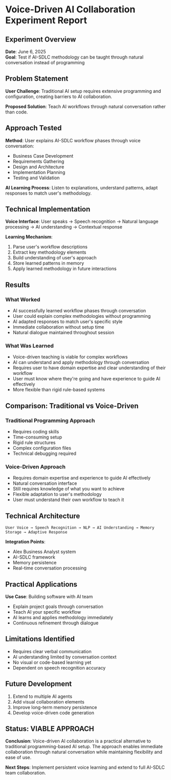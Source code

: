 # Voice-Driven AI Collaboration Experiment Report

## Experiment Overview
**Date**: June 6, 2025  
**Goal**: Test if AI-SDLC methodology can be taught through natural conversation instead of programming

## Problem Statement
**User Challenge**: Traditional AI setup requires extensive programming and configuration, creating barriers to AI collaboration.

**Proposed Solution**: Teach AI workflows through natural conversation rather than code.

## Approach Tested
**Method**: User explains AI-SDLC workflow phases through voice conversation:
- Business Case Development
- Requirements Gathering
- Design and Architecture
- Implementation Planning
- Testing and Validation

**AI Learning Process**: Listen to explanations, understand patterns, adapt responses to match user's methodology.

## Technical Implementation
**Voice Interface**: User speaks → Speech recognition → Natural language processing → AI understanding → Contextual response

**Learning Mechanism**:
1. Parse user's workflow descriptions
2. Extract key methodology elements
3. Build understanding of user's approach
4. Store learned patterns in memory
5. Apply learned methodology in future interactions

## Results

### What Worked
- AI successfully learned workflow phases through conversation
- User could explain complex methodologies without programming
- AI adapted responses to match user's specific style
- Immediate collaboration without setup time
- Natural dialogue maintained throughout session

### What Was Learned
- Voice-driven teaching is viable for complex workflows
- AI can understand and apply methodology through conversation
- Requires user to have domain expertise and clear understanding of their workflow
- User must know where they're going and have experience to guide AI effectively
- More flexible than rigid rule-based systems

## Comparison: Traditional vs Voice-Driven

### Traditional Programming Approach
- Requires coding skills
- Time-consuming setup
- Rigid rule structures
- Complex configuration files
- Technical debugging required

### Voice-Driven Approach
- Requires domain expertise and experience to guide AI effectively
- Natural conversation interface
- Still requires knowledge of what you want to achieve
- Flexible adaptation to user's methodology
- User must understand their own workflow to teach it

## Technical Architecture
```
User Voice → Speech Recognition → NLP → AI Understanding → Memory Storage → Adaptive Response
```

**Integration Points**:
- Alex Business Analyst system
- AI-SDLC framework
- Memory persistence
- Real-time conversation processing

## Practical Applications
**Use Case**: Building software with AI team
- Explain project goals through conversation
- Teach AI your specific workflow
- AI learns and applies methodology immediately
- Continuous refinement through dialogue

## Limitations Identified
- Requires clear verbal communication
- AI understanding limited by conversation context
- No visual or code-based learning yet
- Dependent on speech recognition accuracy

## Future Development
1. Extend to multiple AI agents
2. Add visual collaboration elements
3. Improve long-term memory persistence
4. Develop voice-driven code generation

## Status: VIABLE APPROACH
**Conclusion**: Voice-driven AI collaboration is a practical alternative to traditional programming-based AI setup. The approach enables immediate collaboration through natural conversation while maintaining flexibility and ease of use.

**Next Steps**: Implement persistent voice learning and extend to full AI-SDLC team collaboration.
